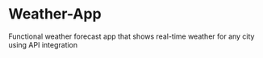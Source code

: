 # Weather-App
Functional weather forecast app that shows real-time weather for any city using API integration
